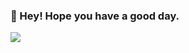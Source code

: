 ### 👋 Hey! Hope you have a good day. 

![](https://github-readme-stats.vercel.app/api?username=FloorVermaat&show_icons=true&theme=radical)
